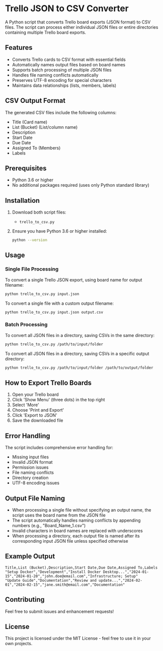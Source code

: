 # Trello JSON to CSV Converter

A Python script that converts Trello board exports (JSON format) to CSV files. The script can process either individual JSON files or entire directories containing multiple Trello board exports.

## Features

- Converts Trello cards to CSV format with essential fields
- Automatically names output files based on board names
- Supports batch processing of multiple JSON files
- Handles file naming conflicts automatically
- Preserves UTF-8 encoding for special characters
- Maintains data relationships (lists, members, labels)

## CSV Output Format

The generated CSV files include the following columns:
- Title (Card name)
- List (Bucket) (List/column name)
- Description
- Start Date
- Due Date
- Assigned To (Members)
- Labels

## Prerequisites

- Python 3.6 or higher
- No additional packages required (uses only Python standard library)

## Installation

1. Download both script files:
   - `trello_to_csv.py`

2. Ensure you have Python 3.6 or higher installed:
   ```bash
   python --version
   ```

## Usage

### Single File Processing

To convert a single Trello JSON export, using board name for output filename:
```bash
python trello_to_csv.py input.json
```

To convert a single file with a custom output filename:
```bash
python trello_to_csv.py input.json output.csv
```

### Batch Processing

To convert all JSON files in a directory, saving CSVs in the same directory:
```bash
python trello_to_csv.py /path/to/input/folder
```

To convert all JSON files in a directory, saving CSVs in a specific output directory:
```bash
python trello_to_csv.py /path/to/input/folder /path/to/output/folder
```

## How to Export Trello Boards

1. Open your Trello board
2. Click 'Show Menu' (three dots) in the top right
3. Select 'More'
4. Choose 'Print and Export'
5. Click 'Export to JSON'
6. Save the downloaded file

## Error Handling

The script includes comprehensive error handling for:
- Missing input files
- Invalid JSON format
- Permission issues
- File naming conflicts
- Directory creation
- UTF-8 encoding issues

## Output File Naming

- When processing a single file without specifying an output name, the script uses the board name from the JSON file
- The script automatically handles naming conflicts by appending numbers (e.g., "Board_Name_1.csv")
- Invalid characters in board names are replaced with underscores
- When processing a directory, each output file is named after its corresponding input JSON file unless specified otherwise

## Example Output

```csv
Title,List (Bucket),Description,Start Date,Due Date,Assigned To,Labels
"Setup Docker","Development","Install Docker Desktop...","2024-01-15","2024-01-20","john.doe@email.com","Infrastructure; Setup"
"Update Guide","Documentation","Review and update...","2024-02-01","2024-02-15","jane.smith@email.com","Documentation"
```

## Contributing

Feel free to submit issues and enhancement requests!

## License

This project is licensed under the MIT License - feel free to use it in your own projects.